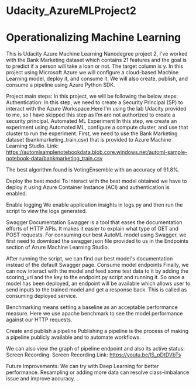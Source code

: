 # Udacity_AzureMLProject2
# Operationalizing Machine Learning
This is Udacity Azure Machine Learning Nanodegree project 2, I've worked with the Bank Marketing dataset which contains 21 features and the goal is to predict if a person will take a loan or not. The target column is y.
In this project using Microsoft Azure we will configure a cloud-based Machine Learning model, deploy it, and consume it. We will also create, publish, and consume a pipeline using Azure Python SDK.

 
Project main steps:
In this project, we will be following the below steps:
Authentication:
In this step, we need to create a Security Principal (SP) to interact with the Azure Workspace.Here I’m using the lab Udacity provided to me, so I have skipped this step as I’m are not authorized to create a security principal.
Automated ML Experiment
In this step, we create an experiment using Automated ML, configure a compute cluster, and use that cluster to run the experiment.
First, we need to use the Bank Marketing dataset (bankmarketing_train.csv) that is provided to Azure Machine Learning Studio.
Link: 
https://automlsamplenotebookdata.blob.core.windows.net/automl-sample-notebook-data/bankmarketing_train.csv

 
 
The best algorithm found is VotingEnsemble with an accuracy of 91.8%.
 
Deploy the best model
To interact with the best model obtained we have to deploy it using Azure Container Instance (ACI) and authentication is enabled.
 
 
 
 
Enable logging 
We enable application insights in logs.py and then run the script to view the logs generated.
  
 
Swagger Documentation
Swagger is a tool that eases the documentation efforts of HTTP APIs. It makes it easier to explain what type of GET and POST requests. For consuming our best AutoML model using Swagger, we first need to download the swagger.json file provided to us in the Endpoints section of Azure Machine Learning Studio.  
 
 
After running the script, we can find our best model's documentation instead of the default Swagger page.
Consume model endpoints
Finally, we can now interact with the model and feed some test data to it by adding the scoring_uri and the key to the endpoint.py script and running it. So once a model has been deployed, an endpoint will be available which allows user to send inputs to the trained
model and get a response back. This is called as consuming deployed service.
 
Benchmarking means setting a baseline as an acceptable performance measure. Here we use apache benchmark to see the model performance against our HTTP requests.
 
Create and publish a pipeline
Publishing a pipeline is the process of making a pipeline publicly available and to automate workflows.
 
   
We can also view the graph of pipeline endpoint and also its active status:
Screen Recording:
Screen Recording Link: https://youtu.be/lS_pDtDVbTs

Future Improvements:
We can try with Deep Learning for better performance.
Resampling or adding more data can resolve class-imbalance issue and improve accuracy.
.
